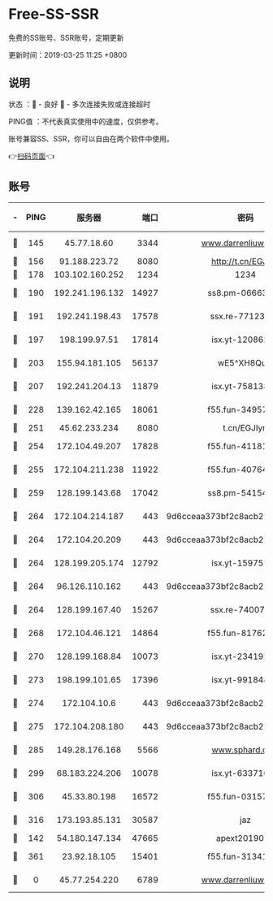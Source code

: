 # Free-SS-SSR

免费的SS账号、SSR账号，定期更新

更新时间：2019-03-25 11:25 +0800

## 说明

状态     ：🙂 - 良好 🙁 - 多次连接失败或连接超时

PING值   ：不代表真实使用中的速度，仅供参考。

账号兼容SS、SSR，你可以自由在两个软件中使用。

👉[扫码页面](https://liesauer.github.io/Free-SS-SSR/)👈

## 账号

|-|PING|服务器|端口|密码|加密方式|区域|
|:----:|:----:|:-----:|-----:|:----:|:----:|:----:|
|🙂|145|45.77.18.60|3344|www.darrenliuwei.com|aes-256-cfb|JP|
|🙂|156|91.188.223.72|8080|http://t.cn/EGJIyrl|rc4-md5|RU|
|🙂|178|103.102.160.252|1234|1234|rc4-md5|JP|
|🙂|190|192.241.196.132|14927|ss8.pm-06663681|aes-256-cfb|US|
|🙂|191|192.241.198.43|17578|ssx.re-77123954|aes-256-cfb|US|
|🙂|197|198.199.97.51|17814|isx.yt-12086215|aes-256-cfb|US|
|🙂|203|155.94.181.105|56137|wE5^XH8Quw|aes-256-cfb|US|
|🙂|207|192.241.204.13|11879|isx.yt-75813840|aes-256-cfb|US|
|🙂|228|139.162.42.165|18061|f55.fun-34957987|aes-256-cfb|SG|
|🙂|251|45.62.233.234|8080|t.cn/EGJIyrl|rc4-md5|CA|
|🙂|254|172.104.49.207|17828|f55.fun-41181954|aes-256-cfb|SG|
|🙂|255|172.104.211.238|11922|f55.fun-40764829|aes-256-cfb|US|
|🙂|259|128.199.143.68|17042|ss8.pm-54154512|aes-256-cfb|SG|
|🙂|264|172.104.214.187|443|9d6cceaa373bf2c8acb22e60b6a58be6|aes-256-cfb|US|
|🙂|264|172.104.20.209|443|9d6cceaa373bf2c8acb22e60b6a58be6|aes-256-cfb|US|
|🙂|264|128.199.205.174|12792|isx.yt-15975702|aes-256-cfb|SG|
|🙂|264|96.126.110.162|443|9d6cceaa373bf2c8acb22e60b6a58be6|aes-256-cfb|US|
|🙂|264|128.199.167.40|15267|ssx.re-74007655|aes-256-cfb|SG|
|🙂|268|172.104.46.121|14864|f55.fun-81762939|aes-256-cfb|SG|
|🙂|270|128.199.168.84|10073|isx.yt-23419298|aes-256-cfb|SG|
|🙂|273|198.199.101.65|17396|isx.yt-99184833|aes-256-cfb|US|
|🙂|274|172.104.10.6|443|9d6cceaa373bf2c8acb22e60b6a58be6|aes-256-cfb|US|
|🙂|275|172.104.208.180|443|9d6cceaa373bf2c8acb22e60b6a58be6|aes-256-cfb|US|
|🙂|285|149.28.176.168|5566|www.sphard.com|aes-256-cfb|AU|
|🙂|299|68.183.224.206|10078|isx.yt-63371091|aes-256-cfb|SG|
|🙂|306|45.33.80.198|16572|f55.fun-03157476|aes-256-cfb|US|
|🙂|316|173.193.85.131|30587|jaz|aes-256-cfb|US|
|🙂|142|54.180.147.134|47665|apext2019001|chacha20|KR|
|🙂|361|23.92.18.105|15401|f55.fun-31341168|aes-256-cfb|US|
|🙁|0|45.77.254.220|6789|www.darrenliuwei.com|aes-256-cfb|SG|
